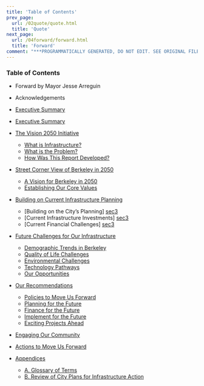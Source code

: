 ```yaml
---
title: 'Table of Contents'
prev_page:
  url: /02quote/quote.html
  title: 'Quote'
next_page:
  url: /04forward/forward.html
  title: 'Forward'
comment: "***PROGRAMMATICALLY GENERATED, DO NOT EDIT. SEE ORIGINAL FILES IN /content***"
---
```

### Table of Contents

- Forward by Mayor Jesse Arreguin
- Acknowledgements
- [Executive Summary](../07execsummary/exec)
- [Executive Summary][exsum]
- [The Vision 2050 Initiative][sec1]
  - [What is Infrastructure?][sec1]
  - [What is the Problem?][sec1]
  - [How Was This Report Developed?][sec1]
- [Street Corner View of Berkeley in 2050][sec2]
  - [A Vision for Berkeley in 2050][sec2]
  - [Establishing Our Core Values][sec2]
- [Building on Current Infrastructure Planning][sec3]
  - [Building on the City’s Planning] [sec3]
  - [Current Infrastructure Investments] [sec3]
  - [Current Financial Challenges] [sec3]
- [Future Challenges for Our Infrastructure][sec4]
  - [Demographic Trends in Berkeley][sec4]
  - [Quality of Life Challenges][sec4]
  - [Environmental Challenges][sec4]
  - [Technology Pathways][sec4]
  - [Our Opportunities][sec4]
- [Our Recommendations][sec5]
  - [Policies to Move Us Forward][sec5]
  - [Planning for the Future][sec5]
  - [Finance for the Future][sec5]
  - [Implement for the Future][sec5]
  - [Exciting Projects Ahead][sec5]
- [Engaging Our Community][sec6]
- [Actions to Move Us Forward][sec7]
- [Appendices][appa]
  - [A. Glossary of Terms][appa]
  - [B. Review of City Plans for Infrastructure Action][appb]

  [exsum]: ../07execsummary/exec
  [sec1]: ../sec1/sec1
  [sec2]: ../sec2/sec2
  [sec3]: ../sec3/3
  [sec4]: ../sec4/4
  [sec5]: ../sec5/5
  [sec6]: ../sec6/6
  [sec7]: ../sec7/7
  [appa]: ../appenda/a1
  [appb]: ../appendb/b1
